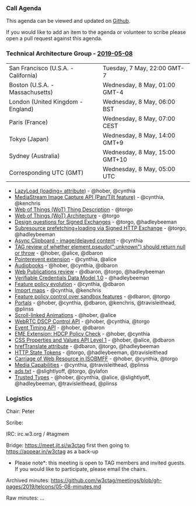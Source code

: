 ### Call Agenda

This agenda can be viewed and updated on [Github](https://github.com/w3ctag/meetings/blob/gh-pages/2019/telcons/05-08-agenda.md).

If you would like to add an item to the agenda or volunteer to scribe please open a pull request against this agenda.

### Technical Architecture Group - [2019-05-08](https://www.timeanddate.com/worldclock/converter.html?iso=20190508T050000&p1=224&p2=43&p3=136&p4=195&p5=248&p6=240)

<table>
<tr><td> San Francisco (U.S.A. - California) <td> Tuesday, 7 May, 22:00 GMT-7</td></tr>
<tr><td> Boston (U.S.A. - Massachusetts) <td> Wednesday, 8 May, 01:00 GMT-4</td></tr>
<tr><td> London (United Kingdom - England) <td> Wednesday, 8 May, 06:00 BST</td></tr>
<tr><td> Paris (France) <td> Wednesday, 8 May, 07:00 CEST</td></tr>
<tr><td> Tokyo (Japan) <td> Wednesday, 8 May, 14:00 GMT+9</td></tr>
<tr><td> Sydney (Australia) <td> Wednesday, 8 May, 15:00 GMT+10</td></tr>
<tr><td> Corresponding UTC (GMT) <td> Wednesday, 8 May, 05:00 UTC</td></tr>
</table>

* [LazyLoad (loading= attribute)](https://github.com/w3ctag/design-reviews/issues/361) - @hober, @cynthia
* [MediaStream Image Capture API (Pan/Tilt feature)](https://github.com/w3ctag/design-reviews/issues/358) - @cynthia, @kenchris
* [Web of Things (WoT) Thing Description](https://github.com/w3ctag/design-reviews/issues/357) - @torgo
* [Web of Things (WoT) Architecture](https://github.com/w3ctag/design-reviews/issues/355) - @torgo
* [Design questions for Signed Exchanges](https://github.com/w3ctag/design-reviews/issues/354) - @torgo, @hadleybeeman
* [Subresource prefetching+loading via Signed HTTP Exchange](https://github.com/w3ctag/design-reviews/issues/352) - @torgo, @hadleybeeman
* [Async Clipboard - image/delayed content](https://github.com/w3ctag/design-reviews/issues/350) - @cynthia
* [TAG review of whether element.pseudo(":unknown") should return null or throw](https://github.com/w3ctag/design-reviews/issues/348) - @hober, @alice, @dbaron
* [Pointerevent extension](https://github.com/w3ctag/design-reviews/issues/346) - @cynthia, @alice
* [Audiobooks](https://github.com/w3ctag/design-reviews/issues/345) - @hober, @cynthia, @dbaron
* [Web Publications review](https://github.com/w3ctag/design-reviews/issues/344) - @dbaron, @torgo, @hadleybeeman
* [Verifiable Credentials Data Model 1.0](https://github.com/w3ctag/design-reviews/issues/343) - @hadleybeeman
* [Feature policy evolution](https://github.com/w3ctag/design-reviews/issues/341) - @cynthia, @dbaron
* [Import maps](https://github.com/w3ctag/design-reviews/issues/340) - @cynthia, @kenchris
* [Feature policy control over sandbox features](https://github.com/w3ctag/design-reviews/issues/339) - @dbaron, @torgo
* [Portals](https://github.com/w3ctag/design-reviews/issues/331) - @hober, @cynthia, @dbaron, @kenchris, @travisleithead, @plinss
* [Scroll-linked Animations](https://github.com/w3ctag/design-reviews/issues/330) - @hober, @alice
* [WebRTC DSCP Control API](https://github.com/w3ctag/design-reviews/issues/325) - @hober, @cynthia, @torgo
* [Event Timing API](https://github.com/w3ctag/design-reviews/issues/324) - @hober, @dbaron
* [EME Extension: HDCP Policy Check](https://github.com/w3ctag/design-reviews/issues/323) - @hober, @cynthia
* [CSS Properties and Values API Level 1](https://github.com/w3ctag/design-reviews/issues/318) - @hober, @alice, @dbaron
* [hrefTranslate attribute](https://github.com/w3ctag/design-reviews/issues/301) - @dbaron, @torgo, @hadleybeeman
* [HTTP State Tokens](https://github.com/w3ctag/design-reviews/issues/297) - @torgo, @hadleybeeman, @travisleithead
* [Carriage of Web Resource in ISOBMFF](https://github.com/w3ctag/design-reviews/issues/285) - @hober, @cynthia, @torgo
* [Media Capabilities](https://github.com/w3ctag/design-reviews/issues/218) - @cynthia, @travisleithead, @plinss
* [ads.txt](https://github.com/w3ctag/design-reviews/issues/201) - @slightlyoff, @torgo, @ylafon
* [Trusted Types](https://github.com/w3ctag/design-reviews/issues/198) - @hober, @cynthia, @alice, @slightlyoff, @hadleybeeman, @travisleithead, @plinss

### Logistics

Chair: Peter

Scribe:

IRC: irc.w3.org / #tagmem

Bridge: https://meet.jit.si/w3ctag first then going to https://appear.in/w3ctag as a back-up

* Please note*: this meeting is open to TAG members and invited guests. If you would like to participate, please email the chairs.

Archived minutes: https://github.com/w3ctag/meetings/blob/gh-pages/2019/telcons/05-08-minutes.md

Raw minutes: ...
